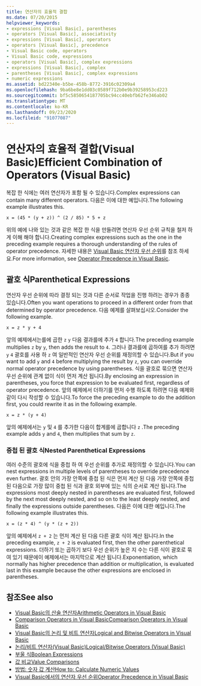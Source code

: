 ```yaml
---
title: 연산자의 효율적 결합
ms.date: 07/20/2015
helpviewer_keywords:
- expressions [Visual Basic], parentheses
- operators [Visual Basic], associativity
- expressions [Visual Basic], operators
- operators [Visual Basic], precedence
- Visual Basic code, operators
- Visual Basic code, expressions
- operators [Visual Basic], complex expressions
- expressions [Visual Basic], complex
- parentheses [Visual Basic], complex expressions
- numeric expressions
ms.assetid: bd22340e-b5be-458b-8772-3916c02309a4
ms.openlocfilehash: 9ba6be8e1dd03c0589f712b0e9b39258953cd223
ms.sourcegitcommit: bf5c5850654187705bc94cc40ebfb62fe346ab02
ms.translationtype: MT
ms.contentlocale: ko-KR
ms.lasthandoff: 09/23/2020
ms.locfileid: "91077087"
---
```

# <a name="efficient-combination-of-operators-visual-basic"></a><span data-ttu-id="82edd-102">연산자의 효율적 결합(Visual Basic)</span><span class="sxs-lookup"><span data-stu-id="82edd-102">Efficient Combination of Operators (Visual Basic)</span></span>

<span data-ttu-id="82edd-103">복잡 한 식에는 여러 연산자가 포함 될 수 있습니다.</span><span class="sxs-lookup"><span data-stu-id="82edd-103">Complex expressions can contain many different operators.</span></span> <span data-ttu-id="82edd-104">다음은 이에 대한 예입니다.</span><span class="sxs-lookup"><span data-stu-id="82edd-104">The following example illustrates this.</span></span>  
  
 `x = (45 * (y + z)) ^ (2 / 85) * 5 + z`  
  
 <span data-ttu-id="82edd-105">위의 예에 나와 있는 것과 같은 복잡 한 식을 만들려면 연산자 우선 순위 규칙을 철저 하 게 이해 해야 합니다.</span><span class="sxs-lookup"><span data-stu-id="82edd-105">Creating complex expressions such as the one in the preceding example requires a thorough understanding of the rules of operator precedence.</span></span> <span data-ttu-id="82edd-106">자세한 내용은 [Visual Basic 연산자 우선 순위](../../../language-reference/operators/operator-precedence.md)를 참조 하세요.</span><span class="sxs-lookup"><span data-stu-id="82edd-106">For more information, see [Operator Precedence in Visual Basic](../../../language-reference/operators/operator-precedence.md).</span></span>  
  
## <a name="parenthetical-expressions"></a><span data-ttu-id="82edd-107">괄호 식</span><span class="sxs-lookup"><span data-stu-id="82edd-107">Parenthetical Expressions</span></span>  

 <span data-ttu-id="82edd-108">연산자 우선 순위에 따라 결정 되는 것과 다른 순서로 작업을 진행 하려는 경우가 종종 있습니다.</span><span class="sxs-lookup"><span data-stu-id="82edd-108">Often you want operations to proceed in a different order from that determined by operator precedence.</span></span> <span data-ttu-id="82edd-109">다음 예제를 살펴보십시오.</span><span class="sxs-lookup"><span data-stu-id="82edd-109">Consider the following example.</span></span>  
  
 `x = z * y + 4`  
  
 <span data-ttu-id="82edd-110">앞의 예제에서는를에 곱한 `z` `y` 다음 결과를에 추가 `4` 합니다.</span><span class="sxs-lookup"><span data-stu-id="82edd-110">The preceding example multiplies `z` by `y`, then adds the result to `4`.</span></span> <span data-ttu-id="82edd-111">그러나 결과를에 곱하여를 추가 하려면 `y` `4` 괄호를 사용 하 `z` 여 일반적인 연산자 우선 순위를 재정의할 수 있습니다.</span><span class="sxs-lookup"><span data-stu-id="82edd-111">But if you want to add `y` and `4` before multiplying the result by `z`, you can override normal operator precedence by using parentheses.</span></span> <span data-ttu-id="82edd-112">식을 괄호로 묶으면 연산자 우선 순위에 관계 없이 식이 먼저 계산 됩니다.</span><span class="sxs-lookup"><span data-stu-id="82edd-112">By enclosing an expression in parentheses, you force that expression to be evaluated first, regardless of operator precedence.</span></span> <span data-ttu-id="82edd-113">앞의 예제에서 더하기를 먼저 수행 하도록 하려면 다음 예제와 같이 다시 작성할 수 있습니다.</span><span class="sxs-lookup"><span data-stu-id="82edd-113">To force the preceding example to do the addition first, you could rewrite it as in the following example.</span></span>  
  
 `x = z * (y + 4)`  
  
 <span data-ttu-id="82edd-114">앞의 예제에서는 `y` 및 `4` 를 추가한 다음이 합계를에 곱합니다 `z` .</span><span class="sxs-lookup"><span data-stu-id="82edd-114">The preceding example adds `y` and `4`, then multiplies that sum by `z`.</span></span>  
  
### <a name="nested-parenthetical-expressions"></a><span data-ttu-id="82edd-115">중첩 된 괄호 식</span><span class="sxs-lookup"><span data-stu-id="82edd-115">Nested Parenthetical Expressions</span></span>  

 <span data-ttu-id="82edd-116">여러 수준의 괄호에 식을 중첩 하 여 우선 순위를 추가로 재정의할 수 있습니다.</span><span class="sxs-lookup"><span data-stu-id="82edd-116">You can nest expressions in multiple levels of parentheses to override precedence even further.</span></span> <span data-ttu-id="82edd-117">괄호 안의 가장 안쪽에 중첩 된 식은 먼저 계산 된 다음 가장 안쪽에 중첩 된 다음으로 가장 많이 중첩 된 식과 괄호 외부에 있는 식의 순서로 계산 됩니다.</span><span class="sxs-lookup"><span data-stu-id="82edd-117">The expressions most deeply nested in parentheses are evaluated first, followed by the next most deeply nested, and so on to the least deeply nested, and finally the expressions outside parentheses.</span></span> <span data-ttu-id="82edd-118">다음은 이에 대한 예입니다.</span><span class="sxs-lookup"><span data-stu-id="82edd-118">The following example illustrates this.</span></span>  
  
 `x = (z * 4) ^ (y * (z + 2))`  
  
 <span data-ttu-id="82edd-119">앞의 예제에서 `z + 2` 는 먼저 계산 된 다음 다른 괄호 식이 계산 됩니다.</span><span class="sxs-lookup"><span data-stu-id="82edd-119">In the preceding example, `z + 2` is evaluated first, then the other parenthetical expressions.</span></span> <span data-ttu-id="82edd-120">더하기 또는 곱하기 보다 우선 순위가 높은 지 수는 다른 식이 괄호로 묶여 있기 때문에이 예제에서는 마지막으로 계산 됩니다.</span><span class="sxs-lookup"><span data-stu-id="82edd-120">Exponentiation, which normally has higher precedence than addition or multiplication, is evaluated last in this example because the other expressions are enclosed in parentheses.</span></span>  
  
## <a name="see-also"></a><span data-ttu-id="82edd-121">참조</span><span class="sxs-lookup"><span data-stu-id="82edd-121">See also</span></span>

- [<span data-ttu-id="82edd-122">Visual Basic의 산술 연산자</span><span class="sxs-lookup"><span data-stu-id="82edd-122">Arithmetic Operators in Visual Basic</span></span>](arithmetic-operators.md)
- [<span data-ttu-id="82edd-123">Comparison Operators in Visual Basic</span><span class="sxs-lookup"><span data-stu-id="82edd-123">Comparison Operators in Visual Basic</span></span>](comparison-operators.md)
- [<span data-ttu-id="82edd-124">Visual Basic의 논리 및 비트 연산자</span><span class="sxs-lookup"><span data-stu-id="82edd-124">Logical and Bitwise Operators in Visual Basic</span></span>](logical-and-bitwise-operators.md)
- [<span data-ttu-id="82edd-125">논리/비트 연산자(Visual Basic)</span><span class="sxs-lookup"><span data-stu-id="82edd-125">Logical/Bitwise Operators (Visual Basic)</span></span>](../../../language-reference/operators/logical-bitwise-operators.md)
- [<span data-ttu-id="82edd-126">부울 식</span><span class="sxs-lookup"><span data-stu-id="82edd-126">Boolean Expressions</span></span>](boolean-expressions.md)
- [<span data-ttu-id="82edd-127">값 비교</span><span class="sxs-lookup"><span data-stu-id="82edd-127">Value Comparisons</span></span>](value-comparisons.md)
- [<span data-ttu-id="82edd-128">방법: 숫자 값 계산</span><span class="sxs-lookup"><span data-stu-id="82edd-128">How to: Calculate Numeric Values</span></span>](how-to-calculate-numeric-values.md)
- [<span data-ttu-id="82edd-129">Visual Basic에서의 연산자 우선 순위</span><span class="sxs-lookup"><span data-stu-id="82edd-129">Operator Precedence in Visual Basic</span></span>](../../../language-reference/operators/operator-precedence.md)
